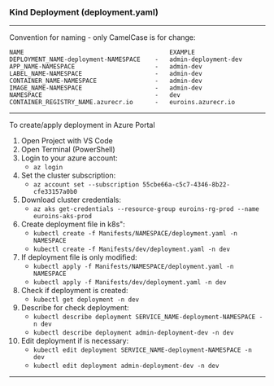 ### Kind Deployment (deployment.yaml)

---

Convention for naming - only CamelCase is for change:

    NAME                                        EXAMPLE
    DEPLOYMENT_NAME-deployment-NAMESPACE    -   admin-deployment-dev
    APP_NAME-NAMESPACE                      -   admin-dev
    LABEL_NAME-NAMESPACE                    -   admin-dev
    CONTAINER_NAME-NAMESPACE                -   admin-dev
    IMAGE_NAME-NAMESPACE                    -   admin-dev
    NAMESPACE                               -   dev
    CONTAINER_REGISTRY_NAME.azurecr.io      -   euroins.azurecr.io

---

To create/apply deployment in Azure Portal

1. Open Project with VS Code
2. Open Terminal (PowerShell)
3. Login to your azure account:
    - ```az login```
5. Set the cluster subscription:
    - ```az account set --subscription 55cbe66a-c5c7-4346-8b22-cfe33157a0b0```
6. Download cluster credentials:
    - ```az aks get-credentials --resource-group euroins-rg-prod --name euroins-aks-prod```
7. Create deployment file in k8s":
    - ```kubectl create -f Manifests/NAMESPACE/deployment.yaml -n NAMESPACE```
    - ```kubectl create -f Manifests/dev/deployment.yaml -n dev```
8. If deployment file is only modified:
    - ```kubectl apply -f Manifests/NAMESPACE/deployment.yaml -n NAMESPACE```
    - ```kubectl apply -f Manifests/dev/deployment.yaml -n dev```
9. Check if deployment is created:
    - ```kubectl get deployment -n dev```
10. Describe for check deployment:
    - ```kubectl describe deployment SERVICE_NAME-deployment-NAMESPACE -n dev```
    - ```kubectl describe deployment admin-deployment-dev -n dev```
11. Edit deployment if is necessary:
    - ```kubectl edit deployment SERVICE_NAME-deployment-NAMESPACE -n dev```
    - ```kubectl edit deployment admin-deployment-dev -n dev```

---
